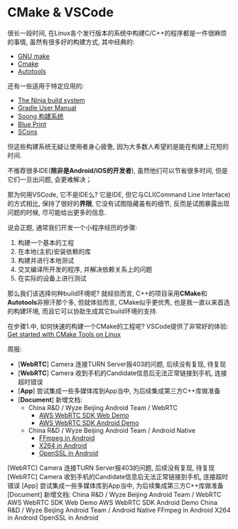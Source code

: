 # CMake & VSCode

很长一段时间, 在Linux各个发行版本的系统中构建C/C++的程序都是一件很麻烦的事情, 虽然有很多好的构建方式, 其中经典的:
* [GNU make](https://www.gnu.org/software/make/manual/make.html)
* [Cmake](https://cmake.org/cmake/help/latest/)
* [Autotools](https://www.gnu.org/software/automake/manual/html_node/Autotools-Introduction.html)
  
还有一些适用于特定应用的:
* [The Ninja build system](https://ninja-build.org/manual.html)
* [Gradle User Manual](https://docs.gradle.org/current/userguide/userguide.html)
* [Soong 构建系统](https://source.android.com/setup/build)
* [Blue Print](https://opensource.google/docs/)
* [SCons](https://scons.org/doc/production/HTML/scons-man.html)

但这些构建系统无疑让使用者身心疲惫, 因为大多数人希望的是能在构建上花短的时间.  

不推荐很多IDE(**除非是Android/iOS的开发者**), 虽然他们可以节省很多时间, 但是它们一旦出问题, 会更难解决；  

那为何用VSCode, 它不是IDE么? 它是IDE, 但它与CLI(Command Line Interface)的方式相比, 保持了很好的**界限**, 它没有试图隐藏虽有的细节, 反而是试图暴露出现问题的时候, 尽可能给出更多的信息.

说会正题, 通常我们开发一个小程序经历的步骤:
1. 构建一个基本的工程
2. 在本地(主机)安装依赖的库
3. 构建并进行本地测试
4. 交叉编译所开发的程序, 并解决依赖关系上的问题
5. 在实际的设备上进行测试

那么我们该选择何种build环境呢? 就经验而言, C++的项目采用**CMake**和**Autotools**非擦汗那个多, 但就体验而言, CMake似乎更优秀, 也是我一直以来首选的构建环境, 而且它可以协助生成其它build环境的支持.  

在步骤1.中, 如何快速的构建一个CMake的工程呢? VSCode提供了非常好的体验:  
[Get started with CMake Tools on Linux](https://code.visualstudio.com/docs/cpp/cmake-linux)



周报:  
* [**WebRTC**] Camera 连接TURN Server报403的问题, 后续没有复现, 待复现
* [**WebRTC**] Camera 收到手机的Candidate信息后无法正常链接到手机, 连接超时错误
* [**App**] 尝试集成一些多媒体库到App当中, 为后续集成第三方C++库做准备
* [**Document**] 新增文档:
  * China R&D / Wyze Beijing Android Team / WebRTC
    * [AWS WebRTC SDK Web Demo](https://wyzelabs.atlassian.net/wiki/spaces/CRD/pages/637470153/AWS+WebRTC+SDK+Web+Demo)
    * [AWS WebRTC SDK Android Demo](https://wyzelabs.atlassian.net/wiki/spaces/CRD/pages/637535726/AWS+WebRTC+SDK+Android+Demo)
  * China R&D / Wyze Beijing Android Team / Android Native
    * [FFmpeg in Android](https://wyzelabs.atlassian.net/wiki/spaces/CRD/pages/645137005/FFmpeg+in+Android)
    * [X264 in Android](https://wyzelabs.atlassian.net/wiki/spaces/CRD/pages/644481652/X264+in+Android)
    * [OpenSSL in Android](https://wyzelabs.atlassian.net/wiki/spaces/CRD/pages/644481659/OpenSSL+in+Android)



[WebRTC] Camera 连接TURN Server报403的问题, 后续没有复现, 待复现
[WebRTC] Camera 收到手机的Candidate信息后无法正常链接到手机, 连接超时错误
[App] 尝试集成一些多媒体库到App当中, 为后续集成第三方C++库做准备
[Document] 新增文档:
  China R&D / Wyze Beijing Android Team / WebRTC
    AWS WebRTC SDK Web Demo
    AWS WebRTC SDK Android Demo
  China R&D / Wyze Beijing Android Team / Android Native
    FFmpeg in Android
    X264 in Android
    OpenSSL in Android